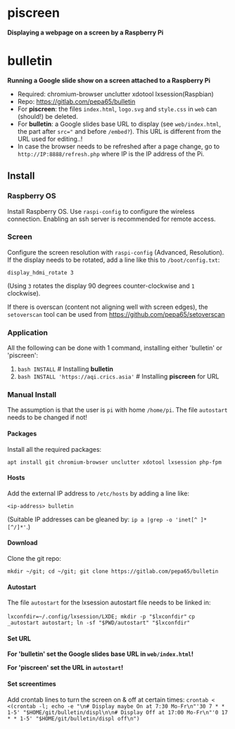 # piscreen
**Displaying a webpage on a screen by a Raspberry Pi**

# bulletin
**Running a Google slide show on a screen attached to a Raspberry Pi**

* Required: chromium-browser unclutter xdotool lxsession(Raspbian)
* Repo: https://gitlab.com/pepa65/bulletin
* For **piscreen**: the files `index.html`, `logo.svg` and `style.css` in `web`
  can (should!) be deleted.
* For **bulletin**: a Google slides base URL to display (see `web/index.html`,
  the part after `src="` and before `/embed?`). This URL is different from the
  URL used for editing..!
* In case the browser needs to be refreshed after a page change, go to
  `http://IP:8888/refresh.php` where IP is the IP address of the Pi.

## Install

### Raspberry OS
Install Raspberry OS. Use `raspi-config` to configure the wireless connection.
Enabling an ssh server is recommended for remote access.

### Screen
Configure the screen resolution with `raspi-config` (Advanced, Resolution).
If the display needs to be rotated, add a line like this to `/boot/config.txt`:

`display_hdmi_rotate 3`

(Using `3` rotates the display 90 degrees counter-clockwise and `1` clockwise).

If there is overscan (content not aligning well with screen edges), the
`setoverscan` tool can be used from https://github.com/pepa65/setoverscan

### Application

All the following can be done with 1 command, installing either 'bulletin'
or 'piscreen':

1. `bash INSTALL` # Installing **bulletin**
2. `bash INSTALL 'https://aqi.crics.asia'` # Installing **piscreen** for URL

### Manual Install

The assumption is that the user is `pi` with home `/home/pi`. The file
`autostart` needs to be changed if not!

#### Packages
Install all the required packages:

`apt install git chromium-browser unclutter xdotool lxsession php-fpm`

#### Hosts
Add the external IP address to `/etc/hosts` by adding a line like:

`<ip-address> bulletin`

(Suitable IP addresses can be gleaned by: `ip a |grep -o 'inet[^ ]* [^/]*'`.)

#### Download
Clone the git repo:

`mkdir ~/git; cd ~/git; git clone https://gitlab.com/pepa65/bulletin`

#### Autostart
The file `autostart` for the lxsession autostart file needs to be linked in:

`lxconfdir=~/.config/lxsession/LXDE; mkdir -p "$lxconfdir"`
`cp _autostart autostart; ln -sf "$PWD/autostart" "$lxconfdir"`

#### Set URL
**For 'bulletin' set the Google slides base URL in `web/index.html`!**

**For 'piscreen' set the URL in `autostart`!**

#### Set screentimes
Add crontab lines to turn the screen on & off at certain times:
`crontab < <(crontab -l; echo -e "\n# Display maybe On at 7:30 Mo-Fr\n"'30 7 * * 1-5' "$HOME/git/bulletin/displ\n\n# Display Off at 17:00 Mo-Fr\n"'0 17 * * 1-5' "$HOME/git/bulletin/displ off\n")`
